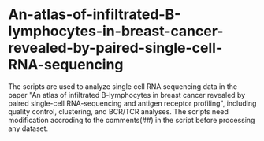 # An-atlas-of-infiltrated-B-lymphocytes-in-breast-cancer-revealed-by-paired-single-cell-RNA-sequencing
The scripts are used to analyze single cell RNA sequencing data in the paper "An atlas of infiltrated B-lymphocytes in breast cancer revealed by paired single-cell RNA-sequencing and antigen receptor profiling", including quality control, clustering, and BCR/TCR analyses.
The scripts need modification accroding to the comments(##) in the script before processing any dataset.
